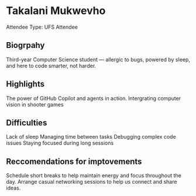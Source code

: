 # Takalani Mukwevho

Attendee Type: UFS Attendee

## Biogrpahy

Third-year Computer Science student — allergic to bugs, powered by sleep, and here to code smarter, not harder.

## Highlights

The power of GitHub Copilot and agents in action.
Intergrating computer vision in shooter games

## Difficulties

Lack of sleep
Managing time between tasks
Debugging complex code issues
Staying focused during long sessions

## Reccomendations for imptovements

Schedule short breaks to help maintain energy and focus throughout the day.
Arrange casual networking sessions to help us connect and share ideas.


